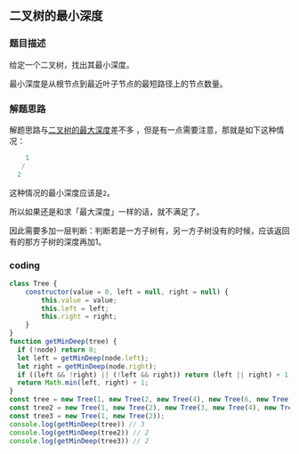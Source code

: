 ## 二叉树的最小深度

### 题目描述

给定一个二叉树，找出其最小深度。

最小深度是从根节点到最近叶子节点的最短路径上的节点数量。

### 解题思路

解题思路与[二叉树的最大深度](./二叉树的最大深度.md)差不多 ，但是有一点需要注意，那就是如下这种情况：

```javascript
    1
   /
  2
```

这种情况的最小深度应该是`2`。

所以如果还是和求「最大深度」一样的话，就不满足了。

因此需要多加一层判断：判断若是一方子树有，另一方子树没有的时候，应该返回有的那方子树的深度再加1。



### coding

```javascript
class Tree {
    constructor(value = 0, left = null, right = null) {
        this.value = value;
        this.left = left;
        this.right = right;
    }
}
function getMinDeep(tree) {
  if (!node) return 0;
  let left = getMinDeep(node.left);
  let right = getMinDeep(node.right);
  if ((left && !right) || (!left && right)) return (left || right) + 1;
  return Math.min(left, right) + 1;
}
const tree = new Tree(1, new Tree(2, new Tree(4), new Tree(6, new Tree(7, new Tree(9)))), new Tree(3, new Tree(8), new Tree(5)));
const tree2 = new Tree(1, new Tree(2), new Tree(3, new Tree(4), new Tree(5)))
const tree3 = new Tree(1, new Tree(2));
console.log(getMinDeep(tree)) // 3
console.log(getMinDeep(tree2)) // 2
console.log(getMinDeep(tree3)) // 2
```

